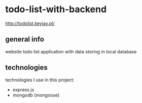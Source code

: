 # todo-list-with-backend
http://todolist.keyjay.pl/
## general info
website todo list application with data storing in local database
## technologies
technologies I use in this project:
- express js
- mongodb (mongoose)
